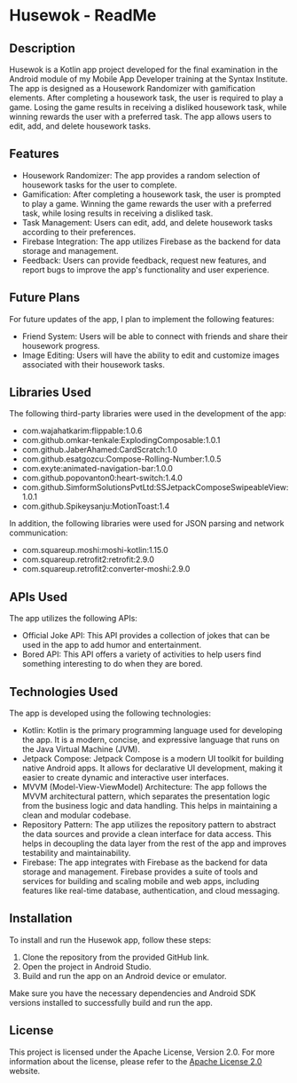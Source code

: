 # Husewok - ReadMe

## Description
Husewok is a Kotlin app project developed for the final examination in the Android module of my Mobile App Developer training at the Syntax Institute. The app is designed as a Housework Randomizer with gamification elements. After completing a housework task, the user is required to play a game. Losing the game results in receiving a disliked housework task, while winning rewards the user with a preferred task. The app allows users to edit, add, and delete housework tasks.

## Features
- Housework Randomizer: The app provides a random selection of housework tasks for the user to complete.
- Gamification: After completing a housework task, the user is prompted to play a game. Winning the game rewards the user with a preferred task, while losing results in receiving a disliked task.
- Task Management: Users can edit, add, and delete housework tasks according to their preferences.
- Firebase Integration: The app utilizes Firebase as the backend for data storage and management.
- Feedback: Users can provide feedback, request new features, and report bugs to improve the app's functionality and user experience.

## Future Plans
For future updates of the app, I plan to implement the following features:
- Friend System: Users will be able to connect with friends and share their housework progress.
- Image Editing: Users will have the ability to edit and customize images associated with their housework tasks.

## Libraries Used
The following third-party libraries were used in the development of the app:

- com.wajahatkarim:flippable:1.0.6
- com.github.omkar-tenkale:ExplodingComposable:1.0.1
- com.github.JaberAhamed:CardScratch:1.0
- com.github.esatgozcu:Compose-Rolling-Number:1.0.5
- com.exyte:animated-navigation-bar:1.0.0
- com.github.popovanton0:heart-switch:1.4.0
- com.github.SimformSolutionsPvtLtd:SSJetpackComposeSwipeableView:1.0.1
- com.github.Spikeysanju:MotionToast:1.4

In addition, the following libraries were used for JSON parsing and network communication:

- com.squareup.moshi:moshi-kotlin:1.15.0
- com.squareup.retrofit2:retrofit:2.9.0
- com.squareup.retrofit2:converter-moshi:2.9.0

## APIs Used
The app utilizes the following APIs:

- Official Joke API: This API provides a collection of jokes that can be used in the app to add humor and entertainment.
- Bored API: This API offers a variety of activities to help users find something interesting to do when they are bored.

## Technologies Used
The app is developed using the following technologies:

- Kotlin: Kotlin is the primary programming language used for developing the app. It is a modern, concise, and expressive language that runs on the Java Virtual Machine (JVM).
- Jetpack Compose: Jetpack Compose is a modern UI toolkit for building native Android apps. It allows for declarative UI development, making it easier to create dynamic and interactive user interfaces.
- MVVM (Model-View-ViewModel) Architecture: The app follows the MVVM architectural pattern, which separates the presentation logic from the business logic and data handling. This helps in maintaining a clean and modular codebase.
- Repository Pattern: The app utilizes the repository pattern to abstract the data sources and provide a clean interface for data access. This helps in decoupling the data layer from the rest of the app and improves testability and maintainability.
- Firebase: The app integrates with Firebase as the backend for data storage and management. Firebase provides a suite of tools and services for building and scaling mobile and web apps, including features like real-time database, authentication, and cloud messaging.

## Installation
To install and run the Husewok app, follow these steps:

1. Clone the repository from the provided GitHub link.
2. Open the project in Android Studio.
3. Build and run the app on an Android device or emulator.

Make sure you have the necessary dependencies and Android SDK versions installed to successfully build and run the app.

## License

This project is licensed under the Apache License, Version 2.0. For more information about the license, please refer to the [Apache License 2.0](http://www.apache.org/licenses/) website.
